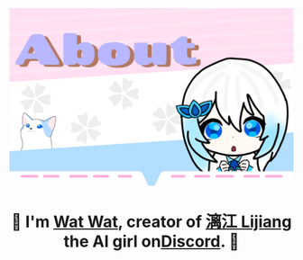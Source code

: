![Screenshot of a comment on a GitHub issue showing an image, added in the Markdown, of an Octocat smiling and raising a tentacle.](lijiang_pane.png)
<h1 align="center">🐧 I'm <a href="https://jiayou-garden.blogspot.com" target="_blank">Wat Wat</a>, creator of <a href="https://discord.gg/xDNbdr564U" target="_blank">漓江 Lijiang</a> the AI girl on<a href="https://discord.gg/xDNbdr564U" target="_blank">Discord</a>. 🐧</h1>
